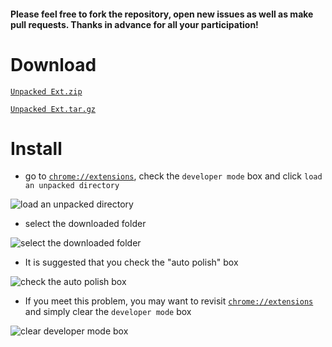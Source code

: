 #### Please feel free to fork the repository, open new issues as well as make pull requests. Thanks in advance for all your participation!


# Download

[``Unpacked Ext.zip``](https://github.com/Mensu/Matrix-Submission-Report-Polisher-Chrome-Ext/archive/v0.1.2.zip)

[``Unpacked Ext.tar.gz``](https://github.com/Mensu/Matrix-Submission-Report-Polisher-Chrome-Ext/archive/v0.1.2.tar.gz)

# Install

- go to [``chrome://extensions``](chrome://extensions), check the ``developer mode`` box and click ``load an unpacked directory``

![load an unpacked directory](http://7xrahq.com1.z0.glb.clouddn.com/chrome-ext-installation-load-directory.png)

- select the downloaded folder

![select the downloaded folder](http://7xrahq.com1.z0.glb.clouddn.com/chrome-ext-installation-select-folder.png)

- It is suggested that you check the "auto polish" box

![check the auto polish box](http://7xrahq.com1.z0.glb.clouddn.com/chrome-ext-installation-auto-polish.png)

- If you meet this problem, you may want to revisit [``chrome://extensions``](chrome://extensions) and simply clear the ``developer mode`` box

![clear developer mode box](http://7xrahq.com1.z0.glb.clouddn.com/chrome-ext-installation-clear-box.png)
